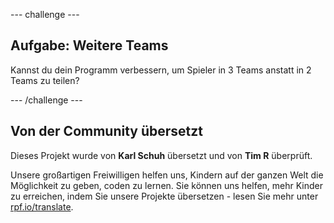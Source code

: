 --- challenge ---

## Aufgabe: Weitere Teams

Kannst du dein Programm verbessern, um Spieler in 3 Teams anstatt in 2 Teams zu teilen?

--- /challenge ---

## Von der Community übersetzt 

Dieses Projekt wurde von **Karl Schuh** übersetzt und von **Tim R** überprüft. 

Unsere großartigen Freiwilligen helfen uns, Kindern auf der ganzen Welt die Möglichkeit zu geben, coden zu lernen. Sie können uns helfen, mehr Kinder zu erreichen, indem Sie unsere Projekte übersetzen - lesen Sie mehr unter [rpf.io/translate](https://rpf.io/translate).
